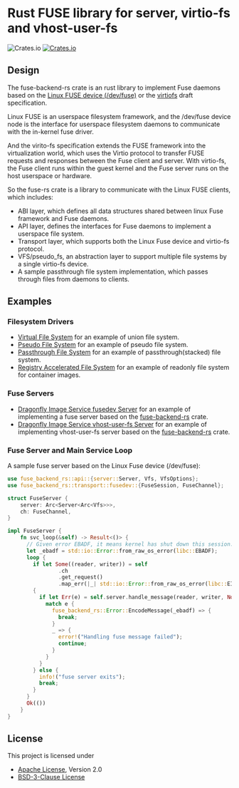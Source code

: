 # Rust FUSE library for server, virtio-fs and vhost-user-fs

![Crates.io](https://img.shields.io/crates/l/fuse-backend-rs)
[![Crates.io](https://img.shields.io/crates/v/fuse-backend-rs)](https://crates.io/crates/fuse-backend-rs)

## Design

The fuse-backend-rs crate is an rust library to implement Fuse daemons based on the
[Linux FUSE device (/dev/fuse)](https://www.kernel.org/doc/html/latest/filesystems/fuse.html)
or the [virtiofs](https://stefanha.github.io/virtio/virtio-fs.html#x1-41500011) draft specification.

Linux FUSE is an userspace filesystem framework, and the /dev/fuse device node is the interface for
userspace filesystem daemons to communicate with the in-kernel fuse driver.

And the virito-fs specification extends the FUSE framework into the virtualization world, which uses
the Virtio protocol to transfer FUSE requests and responses between the Fuse client and server.
With virtio-fs, the Fuse client runs within the guest kernel and the Fuse server runs on the host
userspace or hardware.

So the fuse-rs crate is a library to communicate with the Linux FUSE clients, which includes:
- ABI layer, which defines all data structures shared between linux Fuse framework and Fuse daemons.
- API layer, defines the interfaces for Fuse daemons to implement a userspace file system.
- Transport layer, which supports both the Linux Fuse device and virtio-fs protocol.
- VFS/pseudo_fs, an abstraction layer to support multiple file systems by a single virtio-fs device.
- A sample passthrough file system implementation, which passes through files from daemons to clients. 

## Examples

### Filesystem Drivers
- [Virtual File System](https://github.com/cloud-hypervisor/fuse-backend-rs/tree/master/src/api/vfs)
  for an example of union file system.
- [Pseudo File System](https://github.com/cloud-hypervisor/fuse-backend-rs/blob/master/src/api/pseudo_fs.rs)
  for an example of pseudo file system.
- [Passthrough File System](https://github.com/cloud-hypervisor/fuse-backend-rs/tree/master/src/passthrough)
  for an example of passthrough(stacked) file system.
- [Registry Accelerated File System](https://github.com/dragonflyoss/image-service/tree/master/rafs)
  for an example of readonly file system for container images.

### Fuse Servers
- [Dragonfly Image Service fusedev Server](https://github.com/dragonflyoss/image-service/blob/master/src/bin/nydusd/fusedev.rs)
for an example of implementing a fuse server based on the
[fuse-backend-rs](https://crates.io/crates/fuse-backend-rs) crate.
- [Dragonfly Image Service vhost-user-fs Server](https://github.com/dragonflyoss/image-service/blob/master/src/bin/nydusd/virtiofs.rs)
  for an example of implementing vhost-user-fs server based on the
  [fuse-backend-rs](https://crates.io/crates/fuse-backend-rs) crate.
  
### Fuse Server and Main Service Loop
A sample fuse server based on the Linux Fuse device (/dev/fuse):

```rust
use fuse_backend_rs::api::{server::Server, Vfs, VfsOptions};
use fuse_backend_rs::transport::fusedev::{FuseSession, FuseChannel};

struct FuseServer {
    server: Arc<Server<Arc<Vfs>>>,
    ch: FuseChannel,
}

impl FuseServer {
    fn svc_loop(&self) -> Result<()> {
      // Given error EBADF, it means kernel has shut down this session.
      let _ebadf = std::io::Error::from_raw_os_error(libc::EBADF);
      loop {
        if let Some((reader, writer)) = self
                .ch
                .get_request()
                .map_err(|_| std::io::Error::from_raw_os_error(libc::EINVAL))?
        {
          if let Err(e) = self.server.handle_message(reader, writer, None, None) {
            match e {
              fuse_backend_rs::Error::EncodeMessage(_ebadf) => {
                break;
              }
              _ => {
                error!("Handling fuse message failed");
                continue;
              }
            }
          }
        } else {
          info!("fuse server exits");
          break;
        }
      }
      Ok(())
    }
}
```

## License
This project is licensed under
- [Apache License](http://www.apache.org/licenses/LICENSE-2.0), Version 2.0
- [BSD-3-Clause License](https://opensource.org/licenses/BSD-3-Clause)
